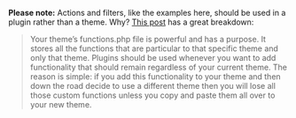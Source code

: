 **Please note:** Actions and filters, like the examples here, should be used in a plugin rather than a theme. Why? [This post](http://webcraft.tools/stop-adding-code-functions-file/) has a great breakdown:

> Your theme’s functions.php file is powerful and has a purpose. It stores all the functions that are particular to that specific theme and only that theme. Plugins should be used whenever you want to add functionality that should remain regardless of your current theme. The reason is simple: if you add this functionality to your theme and then down the road decide to use a different theme then you will lose all those custom functions unless you copy and paste them all over to your new theme.